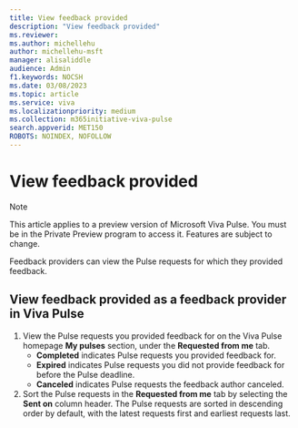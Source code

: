 ```yaml
---
title: View feedback provided
description: "View feedback provided"
ms.reviewer: 
ms.author: michellehu
author: michellehu-msft
manager: alisaliddle
audience: Admin
f1.keywords: NOCSH
ms.date: 03/08/2023
ms.topic: article
ms.service: viva
ms.localizationpriority: medium
ms.collection: m365initiative-viva-pulse  
search.appverid: MET150
ROBOTS: NOINDEX, NOFOLLOW
---
```


# View feedback provided

> [!NOTE]
> This article applies to a preview version of Microsoft Viva Pulse. You must be in the Private Preview program to access it. Features are subject to change.

Feedback providers can view the Pulse requests for which they provided feedback.

## View feedback provided as a feedback provider in Viva Pulse

1. View the Pulse requests you provided feedback for on the Viva Pulse homepage **My pulses** section, under the **Requested from me** tab.
    - **Completed** indicates Pulse requests you provided feedback for.
    - **Expired** indicates Pulse requests you did not provide feedback for before the Pulse deadline.
    - **Canceled** indicates Pulse requests the feedback author canceled.
1. Sort the Pulse requests in the **Requested from me** tab by selecting the **Sent on** column header. The Pulse requests are sorted in descending order by default, with the latest requests first and earliest requests last.
